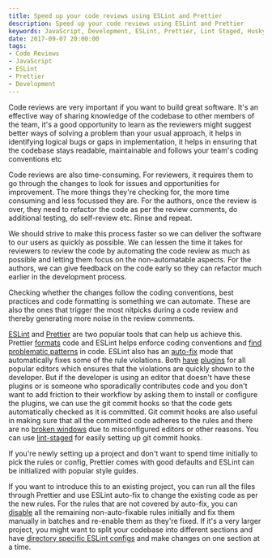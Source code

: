 ```yaml
---
title: Speed up your code reviews using ESLint and Prettier
description: Speed up your code reviews using ESLint and Prettier
keywords: JavaScript, Development, ESLint, Prettier, Lint Staged, Husky, Code Review
date: 2017-09-07 20:00:00
tags:
- Code Reviews
- JavaScript
- ESLint
- Prettier
- Development
---
```


Code reviews are very important if you want to build great software. It's an effective way of sharing knowledge of the codebase to other members of the team, it's a good opportunity to learn as the reviewers might suggest better ways of solving a problem than your usual approach, it helps in identifying logical bugs or gaps in implementation, it helps in ensuring that the codebase stays readable, maintainable and follows your team's coding conventions etc

Code reviews are also time-consuming. For reviewers, it requires them to go through the changes to look for issues and opportunities for improvement. The more things they're checking for, the more time consuming and less focussed they are. For the authors, once the review is over, they need to refactor the code as per the review comments, do additional testing, do self-review etc. Rinse and repeat.

We should strive to make this process faster so we can deliver the software to our users as quickly as possible. We can lessen the time it takes for reviewers to review the code by automating the code review as much as possible and letting them focus on the non-automatable aspects. For the authors, we can give feedback on the code early so they can refactor much earlier in the development process.

Checking whether the changes follow the coding conventions, best practices and code formatting is something we can automate. These are also the ones that trigger the most nitpicks during a code review and thereby generating more noise in the review comments.

[ESLint](https://eslint.org/) and [Prettier](https://github.com/prettier/prettier) are two popular tools that can help us achieve this. Prettier [formats](https://github.com/prettier/prettier#what-does-prettier-do) code and ESLint helps enforce coding conventions and [find problematic patterns](https://eslint.org/docs/rules/#best-practices) in code. ESLint also has an [auto-fix](https://eslint.org/docs/user-guide/command-line-interface#--fix) mode that automatically fixes some of the rule violations. Both [have](https://github.com/prettier/prettier#editor-integration) [plugins](https://eslint.org/docs/user-guide/integrations#editors) for all popular editors which ensures that the violations are quickly shown to the developer. But if the developer is using an editor that doesn't have these plugins or is someone who sporadically contributes code and you don't want to add friction to their workflow by asking them to install or configure the plugins, we can use the git commit hooks so that the code gets automatically checked as it is committed. Git commit hooks are also useful in making sure that all the committed code adheres to the rules and there are no [broken windows](https://blog.codinghorror.com/the-broken-window-theory/) due to misconfigured editors or other reasons. You can use [lint-staged](https://github.com/okonet/lint-staged) for easily setting up git commit hooks. 

If you're newly setting up a project and don't want to spend time initially to pick the rules or config, Prettier comes with good defaults and ESLint can be initialized with popular style guides.

If you want to introduce this to an existing project, you can run all the files through Prettier and use ESLint auto-fix to change the existing code as per the new rules. For the rules that are not covered by auto-fix, you can [disable](https://eslint.org/docs/user-guide/configuring#configuring-rules) all the remaining non-auto-fixable rules initially and fix them manually in batches and re-enable them as they're fixed. If it's a very larger project, you might want to split your codebase into different sections and have [directory specific ESLint configs](https://eslint.org/docs/user-guide/configuring#configuration-cascading-and-hierarchy) and make changes on one section at a time.


